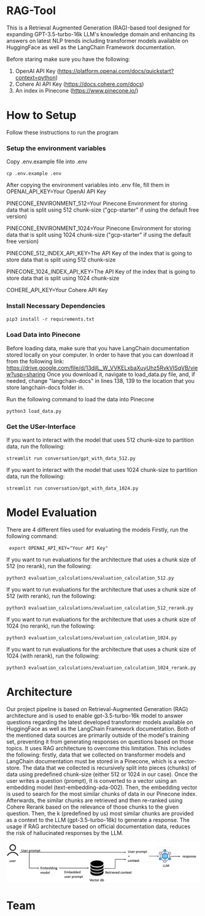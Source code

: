 # RAG-Tool
This is a Retrieval Augmented Generation (RAG)-based tool designed for expanding GPT-3.5-turbo-16k LLM's knowledge domain and enhancing its answers on latest NLP trends including transformer models available on HuggingFace as well as the LangChain Framework documentation.

Before staring make sure you have the following:
1. OpenAI API Key (https://platform.openai.com/docs/quickstart?context=python)
2. Cohere AI API Key (https://docs.cohere.com/docs)
3. An index in Pinecone (https://www.pinecone.io/)
# How to Setup
Follow these instructions to run the program
### Setup the environment variables
Copy .env.example file into .env

```shell
cp .env.example .env
```

After copying the environment variables into .env file, fill them in
OPENAI_API_KEY=Your OpenAI API Key

PINECONE_ENVIRONMENT_512=Your Pinecone Environment for storing data that is split using 512 chunk-size ("gcp-starter" if using the default free version)

PINECONE_ENVIRONMENT_1024=Your Pinecone Environment for storing data that is split using 1024 chunk-size ("gcp-starter" if using the default free version)

PINECONE_512_INDEX_API_KEY=The API Key of the index that is going to store data that is split using 512 chunk-size

PINECONE_1024_INDEX_API_KEY=The API Key of the index that is going to store data that is split using 1024 chunk-size

COHERE_API_KEY=Your Cohere API Key

### Install Necessary Dependencies

```shell
pip3 install -r requirements.txt
```

### Load Data into Pinecone
Before loading data, make sure that you have LangChain documentation stored locally on your computer. In order to have that you can download it from the following link: https://drive.google.com/file/d/13djlL_W_VVKELxbaXuyUhz5RvkVISqVB/view?usp=sharing
Once you download it, navigate to load_data.py file, and, if needed, change "langchain-docs" in lines 138, 139 to the location that you store langchain-docs folder in.


Run the following command to load the data into Pinecone

```shell
python3 load_data.py
```

### Get the USer-Interface
If you want to interact with the model that uses 512 chunk-size to partition data, run the following:

```shell
streamlit run conversation/gpt_with_data_512.py
```

If you want to interact with the model that uses 1024 chunk-size to partition data, run the following:

```shell
streamlit run conversation/gpt_with_data_1024.py
```

# Model Evaluation
There are 4 different files used for evaluating the models
Firstly, run the following command:

```shell
 export OPENAI_API_KEY="Your API Key" 
```
If you want to run evaluations for the architecture that uses a chunk size of 512 (no rerank), run the following:

```shell
python3 evaluation_calculations/evaluation_calculation_512.py
```

If you want to run evaluations for the architecture that uses a chunk size of 512 (with rerank), run the following:

```shell
python3 evaluation_calculations/evaluation_calculation_512_rerank.py
```

If you want to run evaluations for the architecture that uses a chunk size of 1024 (no rerank), run the following:

```shell
python3 evaluation_calculations/evaluation_calculation_1024.py
```

If you want to run evaluations for the architecture that uses a chunk size of 1024 (with rerank), run the following:

```shell
python3 evaluation_calculations/evaluation_calculation_1024_rerank.py
```

# Architecture
Our project pipeline is based on Retrieval-Augmented Generation (RAG) architecture and is used to enable gpt-3.5-turbo-16k model to answer questions regarding the latest developed transformer models available on HuggingFace as well as the LangChain Framework documentation. Both of the mentioned data sources are primarily outside of the model's training set, preventing it from generating responses on questions based on those topics.
It uses RAG architecture to overcome this limitation. This includes the following: firstly, data that we collected on transformer models and LangChain documentation must be stored in a Pinecone, which is a vector-store. The data that we collected is recursively split into pieces (chunks) of data using predefined chunk-size (either 512 or 1024 in our case). Once the user writes a question (prompt), it is converted to a vector using an embedding model (text-embedding-ada-002). Then, the embedding vector is used to search for the most similar chunks of data in our Pinecone index. Afterwards, the similar chunks are retrieved and then re-ranked using Cohere Rerank based on the relevance of those chunks to the given question. Then, the k (predefined by us) most similar chunks are provided as a context to the LLM (gpt-3.5-turbo-16k) to generate a response. The usage if RAG architecture based on official documentation data, reduces the risk of hallucinated responses by the LLM. 

![Architecture Diagram](architecture_diagram.png)

# Team
